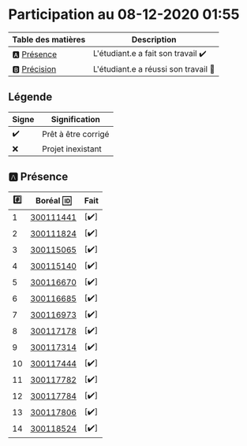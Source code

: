 # Participation au 08-12-2020 01:55

| Table des matières            | Description                                             |
|-------------------------------|---------------------------------------------------------|
| :a: [Présence](#a-présence)   | L'étudiant.e a fait son travail    :heavy_check_mark:   |
| :b: [Précision](#b-précision) | L'étudiant.e a réussi son travail  :tada:               |

## Légende

| Signe              | Signification                 |
|--------------------|-------------------------------|
| :heavy_check_mark: | Prêt à être corrigé           |
| :x:                | Projet inexistant             |

## :a: Présence

|:hash:| Boréal :id:                | Fait               |
|------|----------------------------|--------------------|
| 1 | [300111441](../300111441/300111441.sql) | [:heavy_check_mark:] |
| 2 | [300111824](../300111824/300111824.sql) | [:heavy_check_mark:] |
| 3 | [300115065](../300115065/300115065.sql) | [:heavy_check_mark:] |
| 4 | [300115140](../300115140/300115140.sql) | [:heavy_check_mark:] |
| 5 | [300116670](../300116670/300116670.sql) | [:heavy_check_mark:] |
| 6 | [300116685](../300116685/300116685.sql) | [:heavy_check_mark:] |
| 7 | [300116973](../300116973/300116973.sql) | [:heavy_check_mark:] |
| 8 | [300117178](../300117178/300117178.sql) | [:heavy_check_mark:] |
| 9 | [300117314](../300117314/300117314.sql) | [:heavy_check_mark:] |
| 10 | [300117444](../300117444/300117444.sql) | [:heavy_check_mark:] |
| 11 | [300117782](../300117782/300117782.sql) | [:heavy_check_mark:] |
| 12 | [300117784](../300117784/300117784.sql) | [:heavy_check_mark:] |
| 13 | [300117806](../300117806/300117806.sql) | [:heavy_check_mark:] |
| 14 | [300118524](../300118524/300118524.sql) | [:heavy_check_mark:] |
